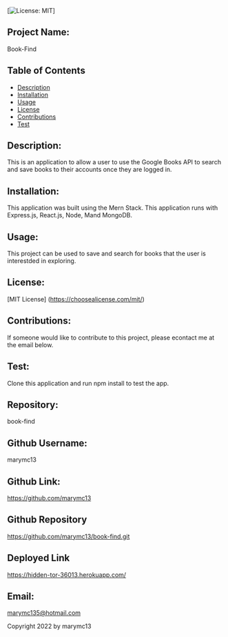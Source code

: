 
[![License: MIT](https://img.shields.io/badge/License-MIT-yellow.svg)]

## Project Name:
Book-Find

## Table of Contents
* [Description](#description)
* [Installation](#installation)
* [Usage](#usage)
* [License](#license)
* [Contributions](#contributions)
* [Test](#test)

## Description:
This is an application to allow a user to use the Google Books API to search and save books to their accounts once they are logged in.

## Installation:
This application was built using the Mern Stack.  This application runs with Express.js, React.js, Node, Mand MongoDB.

## Usage:
This project can be used to save and search for books that the user is interestded in exploring.

## License:
[MIT License] (https://choosealicense.com/mit/)

## Contributions:
If someone would like to contribute to this project, please econtact me at the email below.

## Test:
Clone this application and run npm install to test the app.

## Repository:
book-find

## Github Username:
marymc13

## Github Link:
https://github.com/marymc13

## Github Repository
https://github.com/marymc13/book-find.git

## Deployed Link
https://hidden-tor-36013.herokuapp.com/


## Email:
marymc135@hotmail.com

Copyright 2022 by marymc13




